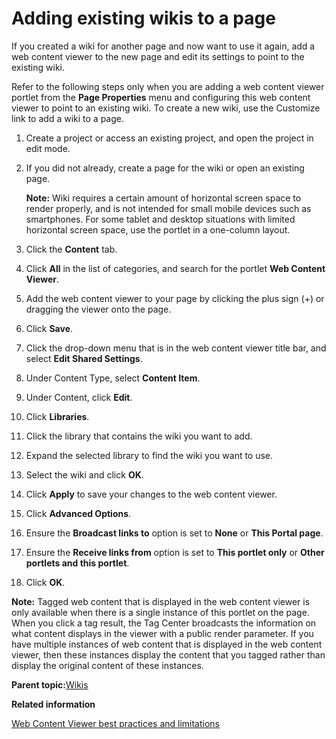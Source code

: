 # Adding existing wikis to a page

If you created a wiki for another page and now want to use it again, add a web content viewer to the new page and edit its settings to point to the existing wiki.

Refer to the following steps only when you are adding a web content viewer portlet from the **Page Properties** menu and configuring this web content viewer to point to an existing wiki. To create a new wiki, use the Customize link to add a wiki to a page.

1.  Create a project or access an existing project, and open the project in edit mode.

2.  If you did not already, create a page for the wiki or open an existing page.

    **Note:** Wiki requires a certain amount of horizontal screen space to render properly, and is not intended for small mobile devices such as smartphones. For some tablet and desktop situations with limited horizontal screen space, use the portlet in a one-column layout.

3.  Click the **Content** tab.

4.  Click **All** in the list of categories, and search for the portlet **Web Content Viewer**.

5.  Add the web content viewer to your page by clicking the plus sign \(+\) or dragging the viewer onto the page.

6.  Click **Save**.

7.  Click the drop-down menu that is in the web content viewer title bar, and select **Edit Shared Settings**.

8.  Under Content Type, select **Content Item**.

9.  Under Content, click **Edit**.

10. Click **Libraries**.

11. Click the library that contains the wiki you want to add.

12. Expand the selected library to find the wiki you want to use.

13. Select the wiki and click **OK**.

14. Click **Apply** to save your changes to the web content viewer.

15. Click **Advanced Options**.

16. Ensure the **Broadcast links to** option is set to **None** or **This Portal page**.

17. Ensure the **Receive links from** option is set to **This portlet only** or **Other portlets and this portlet**.

18. Click **OK**.


**Note:** Tagged web content that is displayed in the web content viewer is only available when there is a single instance of this portlet on the page. When you click a tag result, the Tag Center broadcasts the information on what content displays in the viewer with a public render parameter. If you have multiple instances of web content that is displayed in the web content viewer, then these instances display the content that you tagged rather than display the original content of these instances.

**Parent topic:**[Wikis](../admin-system/wiki_work.md)

**Related information**  


[Web Content Viewer best practices and limitations](../wcm/wcm_config_delivery_portlet_bestpractice.md)

